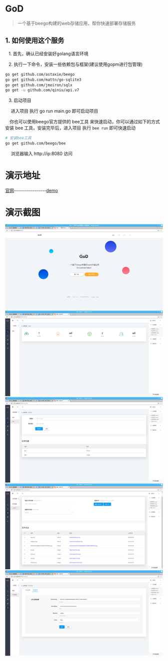 # GoD

> 一个基于beego构建的web存储应用，帮你快速部署存储服务

##  1. 如何使用这个服务

&ensp; 1. 首先，确认已经安装好golang语言环境

&ensp; 2. 执行一下命令，安装一些依赖包与框架(建议使用gopm进行包管理)

```bash
go get github.com/astaxie/beego
go get github.com/mattn/go-sqlite3
go get github.com/jmoiron/sqlx
go get -u github.com/qiniu/api.v7
```

&ensp; 3. 启动项目

&ensp;&ensp; 进入项目 执行 go run main.go 即可启动项目

&ensp;&ensp;你也可以使用beego官方提供的 bee工具 来快速启动，你可以通过如下的方式安装 bee 工具，安装完毕后，进入项目 执行 ```bee run``` 即可快速启动

```bash
# 安装bee工具
go get github.com/beego/bee
```

&ensp;&ensp; 浏览器输入 http://ip:8080 访问

# 演示地址

[官网](http://xblogs.cn:8080)----------------[demo](http://xblogs.cn:8080/login)

# 演示截图

![首页](./static/assets/img/preview/index.png)
![首页](./static/assets/img/preview/admin.png)
![首页](./static/assets/img/preview/classify.png)
![首页](./static/assets/img/preview/upload.png)
![首页](./static/assets/img/preview/qiniu.png)
